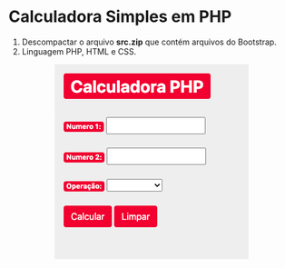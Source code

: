 <h1>Calculadora Simples em PHP</h1>

1. Descompactar o arquivo <b>src.zip</b> que contém arquivos do Bootstrap.
2. Linguagem PHP, HTML e CSS.

<p align="center"><img src="index.png" title="Calculadora"></p>



